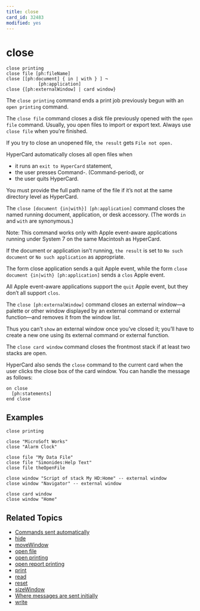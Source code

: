 ```yaml
---
title: close
card_id: 32483
modified: yes
---
```


# close

```
close printing
close file [ph:fileName]
close [[ph:document] { in | with } ] ¬
            [ph:application]
close {[ph:externalWindow] | card window}
```

The `close printing` command ends a print job previously begun with an `open printing` command.

The `close file` command closes a disk file previously opened with the `open file` command. Usually, you open files to import or export text. Always use `close file` when you’re finished.

If you try to close an unopened file, `the result` gets `File not open.`

HyperCard automatically closes all open files when

* it runs an `exit to HyperCard` statement,
* the user presses Command-. (Command-period), or
* the user quits HyperCard.

You must provide the full path name of the file if it’s not at the same directory level as HyperCard.

The `close [document {in|with}] [ph:application]` command closes the named running document, application, or desk accessory. (The words `in` and `with` are synonymous.)

Note: This command works only with Apple event-aware applications running under System 7 on the same Macintosh as HyperCard.

If the document or application isn’t running, `the result` is set to `No such document` or `No such application` as appropriate.

The form close application sends a quit Apple event, while the form  `close document {in|with} [ph:application]` sends a `clos` Apple event.

All Apple event-aware applications support the `quit` Apple event, but they don’t all support `clos`.

The `close [ph:externalWindow]` command closes an external window—a palette or other window displayed by an external command or external function—and removes it from the window list.

Thus you can’t `show` an external window once you’ve closed it; you’ll have to create a new one using its external command or external function.

The `close card window` command closes the frontmost stack if at least two stacks are open.

HyperCard also sends the `close` command to the current card when  the user clicks the close box of  the card window.  You can handle the message as follows:

```
on close
  [ph:statements]
end close
```

## Examples

```
close printing

close "MicroSoft Works"
close "Alarm Clock"

close file "My Data File"
close file "Simonides:Help Text"
close file theOpenFile

close window "Script of stack My HD:Home" -- external window
close window "Navigator" -- external window

close card window
close window "Home"
```

## Related Topics

* [Commands sent automatically](/HyperTalkReference/systemmessages/Commands-sent-automatically)
* [hide](/HyperTalkReference/commands/hide)
* [moveWindow](/HyperTalkReference/systemmessages/moveWindow)
* [open file](/HyperTalkReference/commands/open-file)
* [open printing](/HyperTalkReference/commands/open-printing)
* [open report printing](/HyperTalkReference/commands/open-report-printing)
* [print](/HyperTalkReference/commands/print)
* [read](/HyperTalkReference/commands/read)
* [reset](/HyperTalkReference/commands/reset)
* [sizeWindow](/HyperTalkReference/systemmessages/sizeWindow)
* [Where messages are sent initially](/HyperTalkReference/systemmessages/Where-messages-are-sent-initially)
* [write](/HyperTalkReference/commands/write)
